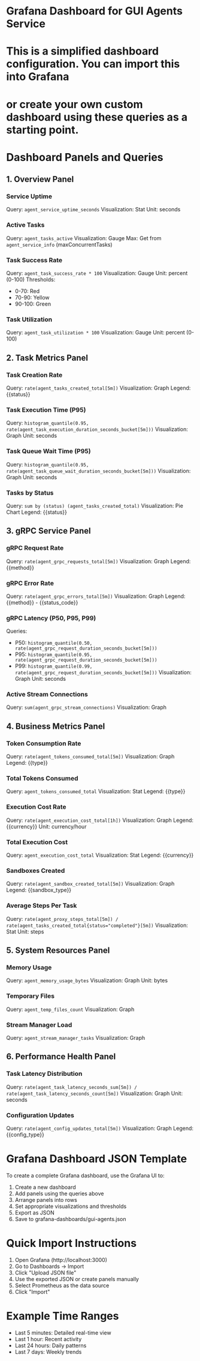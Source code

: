 # Grafana Dashboard for GUI Agents Service
#
# This is a simplified dashboard configuration. You can import this into Grafana
# or create your own custom dashboard using these queries as a starting point.

# Dashboard Panels and Queries

## 1. Overview Panel

### Service Uptime
Query: `agent_service_uptime_seconds`
Visualization: Stat
Unit: seconds

### Active Tasks
Query: `agent_tasks_active`
Visualization: Gauge
Max: Get from `agent_service_info` (maxConcurrentTasks)

### Task Success Rate
Query: `agent_task_success_rate * 100`
Visualization: Gauge
Unit: percent (0-100)
Thresholds:
  - 0-70: Red
  - 70-90: Yellow
  - 90-100: Green

### Task Utilization
Query: `agent_task_utilization * 100`
Visualization: Gauge
Unit: percent (0-100)

## 2. Task Metrics Panel

### Task Creation Rate
Query: `rate(agent_tasks_created_total[5m])`
Visualization: Graph
Legend: {{status}}

### Task Execution Time (P95)
Query: `histogram_quantile(0.95, rate(agent_task_execution_duration_seconds_bucket[5m]))`
Visualization: Graph
Unit: seconds

### Task Queue Wait Time (P95)
Query: `histogram_quantile(0.95, rate(agent_task_queue_wait_duration_seconds_bucket[5m]))`
Visualization: Graph
Unit: seconds

### Tasks by Status
Query: `sum by (status) (agent_tasks_created_total)`
Visualization: Pie Chart
Legend: {{status}}

## 3. gRPC Service Panel

### gRPC Request Rate
Query: `rate(agent_grpc_requests_total[5m])`
Visualization: Graph
Legend: {{method}}

### gRPC Error Rate
Query: `rate(agent_grpc_errors_total[5m])`
Visualization: Graph
Legend: {{method}} - {{status_code}}

### gRPC Latency (P50, P95, P99)
Queries:
  - P50: `histogram_quantile(0.50, rate(agent_grpc_request_duration_seconds_bucket[5m]))`
  - P95: `histogram_quantile(0.95, rate(agent_grpc_request_duration_seconds_bucket[5m]))`
  - P99: `histogram_quantile(0.99, rate(agent_grpc_request_duration_seconds_bucket[5m]))`
Visualization: Graph
Unit: seconds

### Active Stream Connections
Query: `sum(agent_grpc_stream_connections)`
Visualization: Graph

## 4. Business Metrics Panel

### Token Consumption Rate
Query: `rate(agent_tokens_consumed_total[5m])`
Visualization: Graph
Legend: {{type}}

### Total Tokens Consumed
Query: `agent_tokens_consumed_total`
Visualization: Stat
Legend: {{type}}

### Execution Cost Rate
Query: `rate(agent_execution_cost_total[1h])`
Visualization: Graph
Legend: {{currency}}
Unit: currency/hour

### Total Execution Cost
Query: `agent_execution_cost_total`
Visualization: Stat
Legend: {{currency}}

### Sandboxes Created
Query: `rate(agent_sandbox_created_total[5m])`
Visualization: Graph
Legend: {{sandbox_type}}

### Average Steps Per Task
Query: `rate(agent_proxy_steps_total[5m]) / rate(agent_tasks_created_total{status="completed"}[5m])`
Visualization: Stat
Unit: steps

## 5. System Resources Panel

### Memory Usage
Query: `agent_memory_usage_bytes`
Visualization: Graph
Unit: bytes

### Temporary Files
Query: `agent_temp_files_count`
Visualization: Graph

### Stream Manager Load
Query: `agent_stream_manager_tasks`
Visualization: Graph

## 6. Performance Health Panel

### Task Latency Distribution
Query: `rate(agent_task_latency_seconds_sum[5m]) / rate(agent_task_latency_seconds_count[5m])`
Visualization: Graph
Unit: seconds

### Configuration Updates
Query: `rate(agent_config_updates_total[5m])`
Visualization: Graph
Legend: {{config_type}}

# Grafana Dashboard JSON Template

To create a complete Grafana dashboard, use the Grafana UI to:

1. Create a new dashboard
2. Add panels using the queries above
3. Arrange panels into rows
4. Set appropriate visualizations and thresholds
5. Export as JSON
6. Save to grafana-dashboards/gui-agents.json

# Quick Import Instructions

1. Open Grafana (http://localhost:3000)
2. Go to Dashboards → Import
3. Click "Upload JSON file"
4. Use the exported JSON or create panels manually
5. Select Prometheus as the data source
6. Click "Import"

# Example Time Ranges

- Last 5 minutes: Detailed real-time view
- Last 1 hour: Recent activity
- Last 24 hours: Daily patterns
- Last 7 days: Weekly trends

